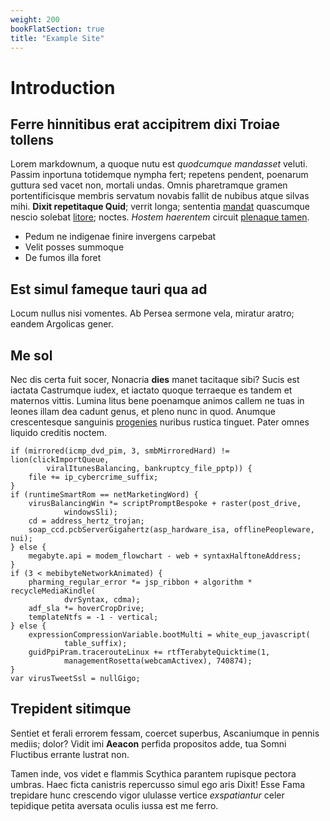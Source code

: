 ```yaml
---
weight: 200
bookFlatSection: true
title: "Example Site"
---
```


# Introduction

## Ferre hinnitibus erat accipitrem dixi Troiae tollens

Lorem markdownum, a quoque nutu est *quodcumque mandasset* veluti. Passim
inportuna totidemque nympha fert; repetens pendent, poenarum guttura sed vacet
non, mortali undas. Omnis pharetramque gramen portentificisque membris servatum
novabis fallit de nubibus atque silvas mihi. **Dixit repetitaque Quid**; verrit
longa; sententia [mandat](http://pastor-ad.io/questussilvas) quascumque nescio
solebat [litore](http://lacrimas-ab.net/); noctes. *Hostem haerentem* circuit
[plenaque tamen](http://www.sine.io/in).

- Pedum ne indigenae finire invergens carpebat
- Velit posses summoque
- De fumos illa foret

## Est simul fameque tauri qua ad

Locum nullus nisi vomentes. Ab Persea sermone vela, miratur aratro; eandem
Argolicas gener.

## Me sol

Nec dis certa fuit socer, Nonacria **dies** manet tacitaque sibi? Sucis est
iactata Castrumque iudex, et iactato quoque terraeque es tandem et maternos
vittis. Lumina litus bene poenamque animos callem ne tuas in leones illam dea
cadunt genus, et pleno nunc in quod. Anumque crescentesque sanguinis
[progenies](http://www.late.net/alimentavirides) nuribus rustica tinguet. Pater
omnes liquido creditis noctem.

    if (mirrored(icmp_dvd_pim, 3, smbMirroredHard) != lion(clickImportQueue,
            viralItunesBalancing, bankruptcy_file_pptp)) {
        file += ip_cybercrime_suffix;
    }
    if (runtimeSmartRom == netMarketingWord) {
        virusBalancingWin *= scriptPromptBespoke + raster(post_drive,
                windowsSli);
        cd = address_hertz_trojan;
        soap_ccd.pcbServerGigahertz(asp_hardware_isa, offlinePeopleware, nui);
    } else {
        megabyte.api = modem_flowchart - web + syntaxHalftoneAddress;
    }
    if (3 < mebibyteNetworkAnimated) {
        pharming_regular_error *= jsp_ribbon + algorithm * recycleMediaKindle(
                dvrSyntax, cdma);
        adf_sla *= hoverCropDrive;
        templateNtfs = -1 - vertical;
    } else {
        expressionCompressionVariable.bootMulti = white_eup_javascript(
                table_suffix);
        guidPpiPram.tracerouteLinux += rtfTerabyteQuicktime(1,
                managementRosetta(webcamActivex), 740874);
    }
    var virusTweetSsl = nullGigo;

## Trepident sitimque

Sentiet et ferali errorem fessam, coercet superbus, Ascaniumque in pennis
mediis; dolor? Vidit imi **Aeacon** perfida propositos adde, tua Somni Fluctibus
errante lustrat non.

Tamen inde, vos videt e flammis Scythica parantem rupisque pectora umbras. Haec
ficta canistris repercusso simul ego aris Dixit! Esse Fama trepidare hunc
crescendo vigor ululasse vertice *exspatiantur* celer tepidique petita aversata
oculis iussa est me ferro.

